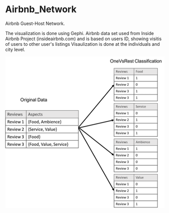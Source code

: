 # Airbnb_Network
Airbnb Guest-Host Network. 

The visualization is done using Gephi.
Airbnb data set used from Inside Airbnb Project (insideairbnb.com) and is based on users ID, showing visitis of users to other user's listings
Visaulization is done at the individuals and city level. 

![alt tag](https://github.com/mmosleh/Aspect-Based_OpinionMining/blob/master/Overview.png)
